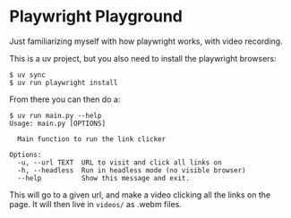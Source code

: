 # Playwright Playground

Just familiarizing myself with how playwright works, with video recording.

This is a uv project, but you also need to install the playwright browsers:

```
$ uv sync
$ uv run playwright install
```

From there you can then do a:

```
$ uv run main.py --help
Usage: main.py [OPTIONS]

  Main function to run the link clicker

Options:
  -u, --url TEXT  URL to visit and click all links on
  -h, --headless  Run in headless mode (no visible browser)
  --help          Show this message and exit.
```

This will go to a given url, and make a video clicking all the links on the page. It will then live in `videos/` as .webm files.